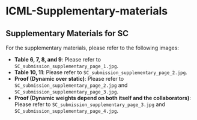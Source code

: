 # ICML-Supplementary-materials
## Supplementary Materials for SC

For the supplementary materials, please refer to the following images:

- **Table 6, 7, 8, and 9**: Please refer to `SC_submission_supplementary_page_1.jpg`. 
- **Table 10, 11**: Please refer to `SC_submission_supplementary_page_2.jpg`.  
- **Proof (Dynamic over static)**: Please refer to `SC_submission_supplementary_page_2.jpg` and `SC_submission_supplementary_page_3.jpg`.  
- **Proof (Dynamic weights depend on both itself and the collaborators)**: Please refer to `SC_submission_supplementary_page_3.jpg` and `SC_submission_supplementary_page_4.jpg`.
